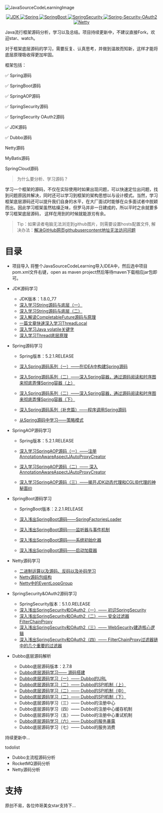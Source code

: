 ![JavaSourceCodeLearningImage](https://github.com/coderbruis/JavaSourceCodeLearning/blob/master/note/images/JavaSourceCodeLearningImage.png)

<p align="center">
  <a href="https://www.oracle.com/cn/java/technologies/javase/javase-jdk8-downloads.html">
    <img src="https://img.shields.io/badge/JDK-1.8.0__77-brightgreen" alt="JDK">
  </a>
  <a href="https://spring.io/">
    <img src="https://img.shields.io/badge/Spring-5.2.1.RELEASE-green" alt="Spring">
  </a>
  <a href="https://spring.io/projects/spring-boot">
    <img src="https://img.shields.io/badge/SpringBoot-2.2.1.RELEASE-yellowgreen" alt="SpringBoot">
  </a>
  <a href="https://spring.io/projects/spring-security">
    <img src="https://img.shields.io/badge/SpringSecurity-5.1.0.RELEASE-orange" alt="SpringSecurity">
  </a>
  <a href="https://spring.io/projects/spring-security-oauth">
    <img src="https://img.shields.io/badge/Spring--Security--OAuth2-2.3.5.RELEASE-red" alt="Spring-Security-OAuth2">
  </a>
  <a href="https://netty.io/">
    <img src="https://img.shields.io/badge/Netty-4-blue" alt="Netty">
  </a>
</p>

Java流行框架源码分析，学习以及总结。项目持续更新中，不建议直接Fork，欢迎star、watch。

对于框架底层源码的学习，需要反复、认真思考，并做到温故而知新，这样才能将底层原理吸收得更加牢固。


框架包括：


✅  Spring源码

✅  SpringBoot源码

✅  SpringAOP源码

✅  SpringSecurity源码

✅  SpringSecurity OAuth2源码

✅  JDK源码

✅  Dubbo源码

Netty源码
 
MyBatis源码
 
SpringCloud源码

> 为什么要分析、学习源码？

学习一个框架的源码，不仅在实际使用时如果出现问题，可以快速定位出问题，找到问题原因并解决，同时还可以学习到框架的架构思想以与设计模式。当然，学习框架底层源码还可以提升我们自身的水平，在大厂面试时能够在众多面试者中脱颖而出。因此学习框架虽然枯燥乏味，但罗马并非一日建成的，所以平时之余就要多学习框架底层源码，
这样在用到的时候就能游刃有余。

> Tip：如果读者电脑无法浏览到github图片，则需要设置hosts配置文件, 解决办法：[解决GitHub网页githubusercontent地址无法访问问题](https://zhuanlan.zhihu.com/p/107691233)

# 目录

-   项目导入
    将整个JavaSourceCodeLearning导入IDEA中，然后选中项目pom.xml文件右键，open as maven project然后等待maven下载相应jar包即可。

-   JDK源码学习
    - JDK版本：1.8.0_77
    - [深入学习String源码与底层（一）](https://github.com/coderbruis/JavaSourceLearning/blob/master/note/JDK/%E6%B7%B1%E5%85%A5%E5%AD%A6%E4%B9%A0String%E6%BA%90%E7%A0%81%E4%B8%8E%E5%BA%95%E5%B1%82%EF%BC%88%E4%B8%80%EF%BC%89.md)
    - [深入学习String源码与底层（二）](https://github.com/coderbruis/JavaSourceLearning/blob/master/note/JDK/%E6%B7%B1%E5%85%A5%E5%AD%A6%E4%B9%A0String%E6%BA%90%E7%A0%81%E4%B8%8E%E5%BA%95%E5%B1%82%EF%BC%88%E4%BA%8C%EF%BC%89.md)
    - [深入解读CompletableFuture源码与原理](https://github.com/coderbruis/JavaSourceLearning/blob/master/note/JDK/%E6%B7%B1%E5%85%A5%E8%A7%A3%E8%AF%BBCompletableFuture%E6%BA%90%E7%A0%81%E4%B8%8E%E5%8E%9F%E7%90%86.md)
    - [一篇文章快速深入学习ThreadLocal](https://github.com/coderbruis/JavaSourceLearning/blob/master/note/JDK/%E4%B8%80%E7%AF%87%E6%96%87%E7%AB%A0%E5%BF%AB%E9%80%9F%E6%B7%B1%E5%85%A5%E5%AD%A6%E4%B9%A0ThreadLocal.md)
    - [深入学习Java volatile关键字](https://github.com/coderbruis/JavaSourceLearning/blob/master/note/JDK/%E6%B7%B1%E5%85%A5%E5%AD%A6%E4%B9%A0Java%20volatile%E5%85%B3%E9%94%AE%E5%AD%97.md)
    - [深入学习Thread底层原理](https://github.com/coderbruis/JavaSourceCodeLearning/blob/master/note/JDK/%E6%B7%B1%E5%85%A5%E5%AD%A6%E4%B9%A0Thread%E5%BA%95%E5%B1%82%E6%BA%90%E7%A0%81.md)

-   Spring源码学习
    - Spring版本：5.2.1.RELEASE
    
    - [深入Spring源码系列（一）——在IDEA中构建Spring源码](https://github.com/coderbruis/JavaSourceLearning/blob/master/note/Spring/%E6%B7%B1%E5%85%A5Spring%E6%BA%90%E7%A0%81%E7%B3%BB%E5%88%97%EF%BC%88%E4%B8%80%EF%BC%89%E2%80%94%E2%80%94%E5%9C%A8IDEA%E4%B8%AD%E6%9E%84%E5%BB%BASpring%E6%BA%90%E7%A0%81.md)
    - [深入Spring源码系列（二）——深入Spring容器，通过源码阅读和时序图来彻底弄懂Spring容器（上）](https://github.com/coderbruis/JavaSourceLearning/blob/master/note/Spring/%E6%B7%B1%E5%85%A5Spring%E6%BA%90%E7%A0%81%E7%B3%BB%E5%88%97%EF%BC%88%E4%BA%8C%EF%BC%89%E2%80%94%E2%80%94%E6%B7%B1%E5%85%A5Spring%E5%AE%B9%E5%99%A8%EF%BC%8C%E9%80%9A%E8%BF%87%E6%BA%90%E7%A0%81%E9%98%85%E8%AF%BB%E5%92%8C%E6%97%B6%E5%BA%8F%E5%9B%BE%E6%9D%A5%E5%BD%BB%E5%BA%95%E5%BC%84%E6%87%82Spring%E5%AE%B9%E5%99%A8%EF%BC%88%E4%B8%8A%EF%BC%89.md)
    - [深入Spring源码系列（二）——深入Spring容器，通过源码阅读和时序图来彻底弄懂Spring容器（下）](https://github.com/coderbruis/JavaSourceLearning/blob/master/note/Spring/%E6%B7%B1%E5%85%A5Spring%E6%BA%90%E7%A0%81%E7%B3%BB%E5%88%97%EF%BC%88%E4%BA%8C%EF%BC%89%E2%80%94%E2%80%94%E6%B7%B1%E5%85%A5Spring%E5%AE%B9%E5%99%A8%EF%BC%8C%E9%80%9A%E8%BF%87%E6%BA%90%E7%A0%81%E9%98%85%E8%AF%BB%E5%92%8C%E6%97%B6%E5%BA%8F%E5%9B%BE%E6%9D%A5%E5%BD%BB%E5%BA%95%E5%BC%84%E6%87%82Spring%E5%AE%B9%E5%99%A8%EF%BC%88%E4%B8%8B%EF%BC%89.md)
    - [深入Spring源码系列（补充篇）——程序调用Spring源码](https://github.com/coderbruis/JavaSourceLearning/blob/master/note/Spring/%E6%B7%B1%E5%85%A5Spring%E6%BA%90%E7%A0%81%E7%B3%BB%E5%88%97%EF%BC%88%E8%A1%A5%E5%85%85%E7%AF%87%EF%BC%89%E2%80%94%E2%80%94%E7%A8%8B%E5%BA%8F%E8%B0%83%E7%94%A8Spring%E6%BA%90%E7%A0%81.md)
    - [从Spring源码中学习——策略模式](https://github.com/coderbruis/JavaSourceLearning/blob/master/note/Spring/%E4%BB%8ESpring%E6%BA%90%E7%A0%81%E4%B8%AD%E5%AD%A6%E4%B9%A0%E2%80%94%E2%80%94%E7%AD%96%E7%95%A5%E6%A8%A1%E5%BC%8F.md)

-   SpringAOP源码学习
    - Spring版本：5.2.1.RELEASE 
    
    - [深入学习SpringAOP源码（一）——注册AnnotationAwareAspectJAutoProxyCreator](https://github.com/coderbruis/JavaSourceLearning/blob/master/note/SpringAOP/%E6%B7%B1%E5%85%A5%E5%AD%A6%E4%B9%A0SpringAOP%E6%BA%90%E7%A0%81%EF%BC%88%E4%B8%80%EF%BC%89%E2%80%94%E2%80%94%E6%B3%A8%E5%86%8CAnnotationAwareAspectJAutoProxyCreator.md) 
    - [深入学习SpringAOP源码（二）—— 深入AnnotationAwareAspectJAutoProxyCreator](https://github.com/coderbruis/JavaSourceLearning/blob/master/note/SpringAOP/%E6%B7%B1%E5%85%A5%E5%AD%A6%E4%B9%A0SpringAOP%E6%BA%90%E7%A0%81%EF%BC%88%E4%BA%8C%EF%BC%89%E2%80%94%E2%80%94%20%E6%B7%B1%E5%85%A5AnnotationAwareAspectJAutoProxyCreator.md)
    - [深入学习SpringAOP源码（三）——揭开JDK动态代理和CGLIB代理的神秘面纱](https://github.com/coderbruis/JavaSourceLearning/blob/master/note/SpringAOP/%E6%B7%B1%E5%85%A5%E5%AD%A6%E4%B9%A0SpringAOP%E6%BA%90%E7%A0%81%EF%BC%88%E4%B8%89%EF%BC%89%E2%80%94%E2%80%94%E6%8F%AD%E5%BC%80JDK%E5%8A%A8%E6%80%81%E4%BB%A3%E7%90%86%E5%92%8CCGLIB%E4%BB%A3%E7%90%86%E7%9A%84%E7%A5%9E%E7%A7%98%E9%9D%A2%E7%BA%B1.md)
        
-   SpringBoot源码学习
    - SpringBoot版本：2.2.1.RELEASE
    
    - [深入浅出SpringBoot源码——SpringFactoriesLoader](https://github.com/coderbruis/JavaSourceLearning/blob/master/note/SpringBoot/%E6%B7%B1%E5%85%A5SpringBoot%E6%BA%90%E7%A0%81%E5%AD%A6%E4%B9%A0%E4%B9%8B%E2%80%94%E2%80%94SpringFactoriesLoader.md) 
    - [深入浅出SpringBoot源码——监听器与事件机制](https://github.com/coderbruis/JavaSourceLearning/blob/master/note/SpringBoot/%E6%B7%B1%E5%85%A5SpringBoot%E6%BA%90%E7%A0%81%E5%AD%A6%E4%B9%A0%E4%B9%8B%E2%80%94%E2%80%94%E7%9B%91%E5%90%AC%E5%99%A8%E4%B8%8E%E4%BA%8B%E4%BB%B6%E6%9C%BA%E5%88%B6.md)
    - [深入浅出SpringBoot源码——系统初始化器](https://github.com/coderbruis/JavaSourceLearning/blob/master/note/SpringBoot/%E6%B7%B1%E5%85%A5SpringBoot%E6%BA%90%E7%A0%81%E5%AD%A6%E4%B9%A0%E4%B9%8B%E2%80%94%E2%80%94%E7%B3%BB%E7%BB%9F.md)
    - [深入浅出SpringBoot源码——启动加载器](https://github.com/coderbruis/JavaSourceCodeLearning/blob/master/note/SpringBoot/%E6%B7%B1%E5%85%A5SpringBoot%E6%BA%90%E7%A0%81%E5%AD%A6%E4%B9%A0%E4%B9%8B%E2%80%94%E2%80%94%E5%90%AF%E5%8A%A8%E5%8A%A0%E8%BD%BD%E5%99%A8.md)
    

-   Netty源码学习
    - [二进制运算以及源码、反码以及补码学习](https://github.com/coderbruis/JavaSourceLearning/blob/master/note/Netty/%E4%BA%8C%E8%BF%9B%E5%88%B6.md) 
    - [Netty源码包结构](https://github.com/coderbruis/JavaSourceLearning/blob/master/note/Netty/Netty%E6%BA%90%E7%A0%81%E5%8C%85%E7%BB%93%E6%9E%84.md)
    - [Netty中的EventLoopGroup](https://github.com/coderbruis/JavaSourceLearning/blob/master/note/Netty/Netty%E4%B8%AD%E7%9A%84EventLoopGroup%E6%98%AF%E4%BB%80%E4%B9%88.md)
    
-   SpringSecurity&OAuth2源码学习
    - SpringSecurity版本：5.1.0.RELEASE
    - [深入浅出SpringSecurity和OAuth2（一）—— 初识SpringSecurity](https://github.com/coderbruis/JavaSourceLearning/blob/master/note/SpringSecurity/%E4%BB%8E%E9%9B%B6%E5%BC%80%E5%A7%8B%E7%B3%BB%E7%BB%9F%E5%AD%A6%E4%B9%A0SpringSecurity%E5%92%8COAuth2%EF%BC%88%E4%B8%80%EF%BC%89%E2%80%94%E2%80%94%20%E5%88%9D%E8%AF%86SpringSecurity.md)   
    - [深入浅出SpringSecurity和OAuth2（二）—— 安全过滤器FilterChainProxy](https://github.com/coderbruis/JavaSourceLearning/blob/master/note/SpringSecurity/%E4%BB%8E%E9%9B%B6%E5%BC%80%E5%A7%8B%E7%B3%BB%E7%BB%9F%E5%AD%A6%E4%B9%A0SpringSecurity%E5%92%8COAuth2%EF%BC%88%E4%BA%8C%EF%BC%89%E2%80%94%E2%80%94%20%E5%AE%89%E5%85%A8%E8%BF%87%E6%BB%A4%E5%99%A8FilterChainProxy.md)
    - [深入浅出SpringSecurity和OAuth2（三）—— WebSecurity建造核心逻辑](https://github.com/coderbruis/JavaSourceCodeLearning/blob/master/note/SpringSecurity/%E4%BB%8E%E9%9B%B6%E5%BC%80%E5%A7%8B%E7%B3%BB%E7%BB%9F%E5%AD%A6%E4%B9%A0SpringSecurity%E5%92%8COAuth2%EF%BC%88%E4%B8%89%EF%BC%89%E2%80%94%E2%80%94%20WebSecurity%E5%BB%BA%E9%80%A0%E6%A0%B8%E5%BF%83%E9%80%BB%E8%BE%91.md)
    - [深入浅出SpringSecurity和OAuth2（四）—— FilterChainProxy过滤器链中的几个重要的过滤器](https://github.com/coderbruis/JavaSourceCodeLearning/blob/master/note/SpringSecurity/%E4%BB%8E%E9%9B%B6%E5%BC%80%E5%A7%8B%E7%B3%BB%E7%BB%9F%E5%AD%A6%E4%B9%A0SpringSecurity%E5%92%8COAuth2%EF%BC%88%E5%9B%9B%EF%BC%89%E2%80%94%E2%80%94%20FilterChainProxy%E8%BF%87%E6%BB%A4%E5%99%A8%E9%93%BE%E4%B8%AD%E7%9A%84%E5%87%A0%E4%B8%AA%E9%87%8D%E8%A6%81%E7%9A%84%E8%BF%87%E6%BB%A4%E5%99%A8.md)
    
-   Dubbo底层源码解析
    - Dubbo底层源码版本：2.7.8
    - [Dubbo底层源码学习—— 源码搭建](https://github.com/coderbruis/JavaSourceCodeLearning/blob/master/note/Dubbo/Dubbo%E6%BA%90%E7%A0%81%E6%90%AD%E5%BB%BA.md)
    - [Dubbo底层源码学习（一）—— Dubbo的URL](https://github.com/coderbruis/JavaSourceCodeLearning/blob/master/note/Dubbo/Dubbo%E5%BA%95%E5%B1%82%E6%BA%90%E7%A0%81%E5%AD%A6%E4%B9%A0%EF%BC%88%E4%B8%80%EF%BC%89%E2%80%94%E2%80%94%20Dubbo%E7%9A%84URL.md)
    - [Dubbo底层源码学习（二）—— Dubbo的SPI机制（上）](https://github.com/coderbruis/JavaSourceCodeLearning/blob/master/note/Dubbo/Dubbo%E5%BA%95%E5%B1%82%E6%BA%90%E7%A0%81%E5%AD%A6%E4%B9%A0%EF%BC%88%E4%BA%8C%EF%BC%89%E2%80%94%E2%80%94%20Dubbo%E7%9A%84SPI%E6%9C%BA%E5%88%B6%EF%BC%88%E4%B8%8A%EF%BC%89.md)
    - [Dubbo底层源码学习（二）—— Dubbo的SPI机制（中）](https://github.com/coderbruis/JavaSourceCodeLearning/blob/master/note/Dubbo/Dubbo底层源码学习%EF%BC%88二%EF%BC%89——%20Dubbo的SPI机制%EF%BC%88中%EF%BC%89.md
)
    - [Dubbo底层源码学习（二）—— Dubbo的SPI机制（下）](https://github.com/coderbruis/JavaSourceCodeLearning/blob/master/note/Dubbo/Dubbo%E5%BA%95%E5%B1%82%E6%BA%90%E7%A0%81%E5%AD%A6%E4%B9%A0%EF%BC%88%E4%BA%8C%EF%BC%89%E2%80%94%E2%80%94%20Dubbo%E7%9A%84SPI%E6%9C%BA%E5%88%B6%EF%BC%88%E4%B8%8B%EF%BC%89.md)
    - Dubbo底层源码学习（三）—— Dubbo的注册中心
    - Dubbo底层源码学习（四）—— Dubbo的注册中心缓存机制
    - Dubbo底层源码学习（五）—— Dubbo的注册中心重试机制
    - [Dubbo底层源码学习（六）—— Dubbo的服务暴露](https://github.com/coderbruis/JavaSourceCodeLearning/blob/master/note/Dubbo/Dubbo%E5%BA%95%E5%B1%82%E6%BA%90%E7%A0%81%E5%AD%A6%E4%B9%A0%E2%80%94%E2%80%94%E6%9C%8D%E5%8A%A1%E6%9A%B4%E9%9C%B2.md)
    - Dubbo底层源码学习（七）—— Dubbo的服务消费
 
  持续更新中...
    
todolist

- Dubbo主流程源码分析
- RocketMQ源码分析
- Netty源码分析
    
# 支持

  原创不易，各位帅哥美女star支持下...


